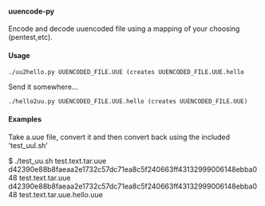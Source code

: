 #### uuencode-py
Encode and decode uuencoded file using a mapping of your choosing (pentest,etc).

#### Usage
```
./uu2hello.py UUENCODED_FILE.UUE (creates UUENCODED_FILE.UUE.hello
```

Send it somewhere...

```
./hello2uu.py UUENCODED_FILE.UUE.hello (creates UUENCODED_FILE.UUE)
```

#### Examples
Take a.uue file, convert it and then convert back using the included 'test_uul.sh'

$ ./test_uu.sh  test.text.tar.uue
d42390e88b8faeaa2e1732c57dc71ea8c5f240663ff43132999006148ebba048  test.text.tar.uue
d42390e88b8faeaa2e1732c57dc71ea8c5f240663ff43132999006148ebba048  test.text.tar.uue.hello.uue


